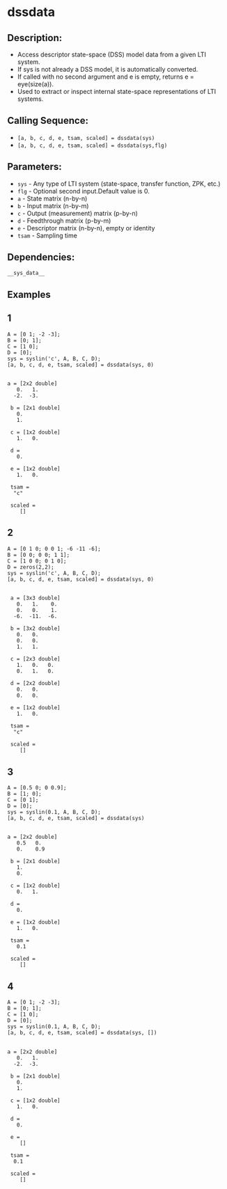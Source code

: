 # dssdata
## Description:
- Access descriptor state-space (DSS) model data from a given LTI system.
- If sys is not already a DSS model, it is automatically converted.
- If called with no second argument and e is empty, returns e = eye(size(a)).
- Used to extract or inspect internal state-space representations of LTI systems.
## Calling Sequence:
- `[a, b, c, d, e, tsam, scaled] = dssdata(sys)`
- `[a, b, c, d, e, tsam, scaled] = dssdata(sys,flg)`
## Parameters:
- `sys`      - Any type of LTI system (state-space, transfer function, ZPK, etc.)
- `flg`      - Optional second input.Default value is 0.
- `a`        - State matrix (n-by-n)
- `b`        - Input matrix (n-by-m)
- `c`        - Output (measurement) matrix (p-by-n)
- `d`        - Feedthrough matrix (p-by-m)
- `e`        - Descriptor matrix (n-by-n), empty or identity
- `tsam`     - Sampling time 
## Dependencies:
`__sys_data__`

## Examples
## 1
    A = [0 1; -2 -3];  
    B = [0; 1];        
    C = [1 0];         
    D = [0];          
    sys = syslin('c', A, B, C, D); 
    [a, b, c, d, e, tsam, scaled] = dssdata(sys, 0)
##
    a = [2x2 double]
       0.   1.
      -2.  -3.
    
     b = [2x1 double]
       0.
       1.
    
     c = [1x2 double]
       1.   0.
    
     d =     
       0.
    
     e = [1x2 double]    
       1.   0.
    
     tsam =    
      "c"
    
     scaled =    
        []

## 2
    A = [0 1 0; 0 0 1; -6 -11 -6];
    B = [0 0; 0 0; 1 1];
    C = [1 0 0; 0 1 0];
    D = zeros(2,2);
    sys = syslin('c', A, B, C, D);
    [a, b, c, d, e, tsam, scaled] = dssdata(sys, 0)
##
     a = [3x3 double]
       0.   1.    0.
       0.   0.    1.
      -6.  -11.  -6.
    
     b = [3x2 double]    
       0.   0.
       0.   0.
       1.   1.
    
     c = [2x3 double]    
       1.   0.   0.
       0.   1.   0.
    
     d = [2x2 double]    
       0.   0.
       0.   0.
    
     e = [1x2 double]    
       1.   0.
    
     tsam =   
      "c"
    
     scaled = 
        []

## 3
    A = [0.5 0; 0 0.9];
    B = [1; 0];
    C = [0 1];
    D = [0];
    sys = syslin(0.1, A, B, C, D); 
    [a, b, c, d, e, tsam, scaled] = dssdata(sys)

##
    a = [2x2 double]
       0.5   0. 
       0.    0.9
    
     b = [2x1 double]
       1.
       0.
    
     c = [1x2 double]
       0.   1.
    
     d = 
       0.
    
     e = [1x2 double]
       1.   0.
    
     tsam = 
       0.1
    
     scaled = 
        []

  ## 4
    A = [0 1; -2 -3];  
    B = [0; 1];        
    C = [1 0];         
    D = [0];          
    sys = syslin(0.1, A, B, C, D); 
    [a, b, c, d, e, tsam, scaled] = dssdata(sys, [])
##
    a = [2x2 double]
       0.   1.
      -2.  -3.
    
     b = [2x1 double]
       0.
       1.
    
     c = [1x2 double]
       1.   0.
    
     d = 
       0.
    
     e = 
        []
    
     tsam = 
      0.1
    
     scaled = 
        []
    
    
        
        
        
